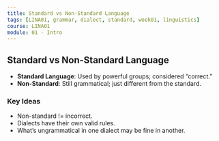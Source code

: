 ```yaml
---
title: Standard vs Non-Standard Language
tags: [LINA01, grammar, dialect, standard, week01, linguistics]
course: LINA01
module: 01 - Intro
---
```


## Standard vs Non-Standard Language

- **Standard Language**: Used by powerful groups; considered “correct.”
- **Non-Standard**: Still grammatical; just different from the standard.

### Key Ideas

- Non-standard != incorrect.
- Dialects have their own valid rules.
- What’s ungrammatical in one dialect may be fine in another.
